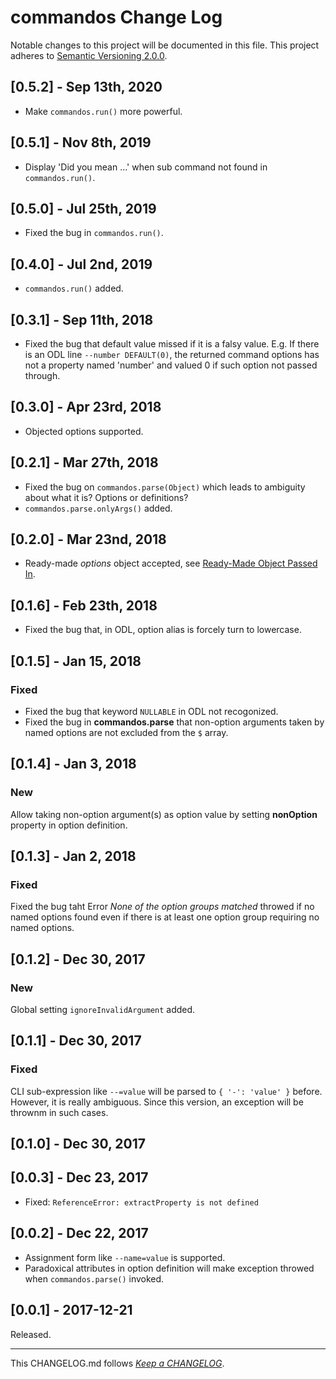 #   commandos Change Log

Notable changes to this project will be documented in this file. This project adheres to [Semantic Versioning 2.0.0](http://semver.org/).

##  [0.5.2] - Sep 13th, 2020

*   Make `commandos.run()` more powerful.

##  [0.5.1] - Nov 8th, 2019

*   Display 'Did you mean ...' when sub command not found in `commandos.run()`.

##  [0.5.0] - Jul 25th, 2019

*   Fixed the bug in `commandos.run()`.

##  [0.4.0] - Jul 2nd, 2019

*   `commandos.run()` added.

##  [0.3.1] - Sep 11th, 2018

*   Fixed the bug that default value missed if it is a falsy value. E.g.
    If there is an ODL line `--number DEFAULT(0)`, the returned command options has not a property named 'number' and valued 0 if such option not passed through.

##  [0.3.0] - Apr 23rd, 2018

*   Objected options supported.

##  [0.2.1] - Mar 27th, 2018

*   Fixed the bug on `commandos.parse(Object)` which leads to ambiguity about what it is? Options or definitions?
*   `commandos.parse.onlyArgs()` added.

##  [0.2.0] - Mar 23nd, 2018

*   Ready-made *options* object accepted, see [Ready-Made Object Passed In](./README.md#ready-made-object-passed-in).

##	[0.1.6] - Feb 23th, 2018

*	Fixed the bug that, in ODL, option alias is forcely turn to lowercase.

##	[0.1.5] - Jan 15, 2018

###	Fixed

*	Fixed the bug that keyword `NULLABLE` in ODL not recogonized.
*	Fixed the bug in __commandos.parse__ that non-option arguments taken by named options are not excluded from the `$` array.

##	[0.1.4] - Jan 3, 2018

###	New

Allow taking non-option argument(s) as option value by setting __nonOption__ property in option definition.

##	[0.1.3] - Jan 2, 2018

###	Fixed

Fixed the bug taht Error *None of the option groups matched*  throwed if no named options found even if there is at least one option group requiring no named options.

##	[0.1.2] - Dec 30, 2017

###	New

Global setting `ignoreInvalidArgument` added.

##	[0.1.1] - Dec 30, 2017

###	Fixed

CLI sub-expression like `--=value` will be parsed to `{ '-': 'value' }` before. However, it is really ambiguous. Since this version, an exception will be thrownm in such cases.

##	[0.1.0] - Dec 30, 2017

##  [0.0.3] - Dec 23, 2017

*   Fixed: `ReferenceError: extractProperty is not defined`

##  [0.0.2] - Dec 22, 2017

*   Assignment form like `--name=value` is supported.
*   Paradoxical attributes in option definition will make exception throwed when `commandos.parse()` invoked.

##	[0.0.1] - 2017-12-21

Released.

---
This CHANGELOG.md follows [*Keep a CHANGELOG*](http://keepachangelog.com/).
